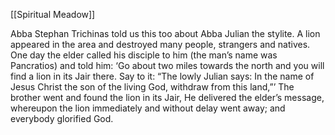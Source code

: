 [[Spiritual Meadow]]
 
Abba Stephan Trichinas told us this too about Abba Julian the stylite. A lion appeared in the area and destroyed many people, strangers and natives. One day the elder called his disciple to him (the man’s name was Pancratios) and told him: ‘Go about two miles towards the north and you will find a lion in its Jair there. Say to it: “The lowly Julian says: In the name of Jesus Christ the son of the living God, withdraw from this land,”’ The brother went and found the lion in its Jair, He delivered the elder’s message, whereupon the lion immediately and without delay went away; and everybody glorified God.  

